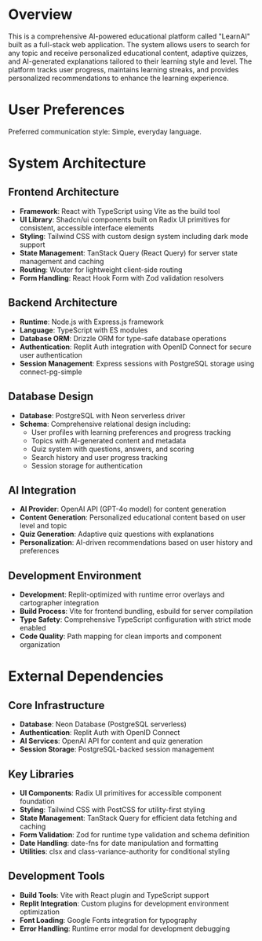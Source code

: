 # Overview

This is a comprehensive AI-powered educational platform called "LearnAI" built as a full-stack web application. The system allows users to search for any topic and receive personalized educational content, adaptive quizzes, and AI-generated explanations tailored to their learning style and level. The platform tracks user progress, maintains learning streaks, and provides personalized recommendations to enhance the learning experience.

# User Preferences

Preferred communication style: Simple, everyday language.

# System Architecture

## Frontend Architecture
- **Framework**: React with TypeScript using Vite as the build tool
- **UI Library**: Shadcn/ui components built on Radix UI primitives for consistent, accessible interface elements
- **Styling**: Tailwind CSS with custom design system including dark mode support
- **State Management**: TanStack Query (React Query) for server state management and caching
- **Routing**: Wouter for lightweight client-side routing
- **Form Handling**: React Hook Form with Zod validation resolvers

## Backend Architecture
- **Runtime**: Node.js with Express.js framework
- **Language**: TypeScript with ES modules
- **Database ORM**: Drizzle ORM for type-safe database operations
- **Authentication**: Replit Auth integration with OpenID Connect for secure user authentication
- **Session Management**: Express sessions with PostgreSQL storage using connect-pg-simple

## Database Design
- **Database**: PostgreSQL with Neon serverless driver
- **Schema**: Comprehensive relational design including:
  - User profiles with learning preferences and progress tracking
  - Topics with AI-generated content and metadata
  - Quiz system with questions, answers, and scoring
  - Search history and user progress tracking
  - Session storage for authentication

## AI Integration
- **AI Provider**: OpenAI API (GPT-4o model) for content generation
- **Content Generation**: Personalized educational content based on user level and topic
- **Quiz Generation**: Adaptive quiz questions with explanations
- **Personalization**: AI-driven recommendations based on user history and preferences

## Development Environment
- **Development**: Replit-optimized with runtime error overlays and cartographer integration
- **Build Process**: Vite for frontend bundling, esbuild for server compilation
- **Type Safety**: Comprehensive TypeScript configuration with strict mode enabled
- **Code Quality**: Path mapping for clean imports and component organization

# External Dependencies

## Core Infrastructure
- **Database**: Neon Database (PostgreSQL serverless)
- **Authentication**: Replit Auth with OpenID Connect
- **AI Services**: OpenAI API for content and quiz generation
- **Session Storage**: PostgreSQL-backed session management

## Key Libraries
- **UI Components**: Radix UI primitives for accessible component foundation
- **Styling**: Tailwind CSS with PostCSS for utility-first styling
- **State Management**: TanStack Query for efficient data fetching and caching
- **Form Validation**: Zod for runtime type validation and schema definition
- **Date Handling**: date-fns for date manipulation and formatting
- **Utilities**: clsx and class-variance-authority for conditional styling

## Development Tools
- **Build Tools**: Vite with React plugin and TypeScript support
- **Replit Integration**: Custom plugins for development environment optimization
- **Font Loading**: Google Fonts integration for typography
- **Error Handling**: Runtime error modal for development debugging
